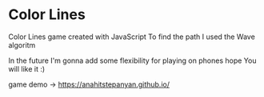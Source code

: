 # Color Lines

Color Lines game created with JavaScript
To find the path I used the Wave algoritm

In the future I'm gonna add some flexibility for playing on phones
hope You will like it :)

game demo -> https://anahitstepanyan.github.io/
